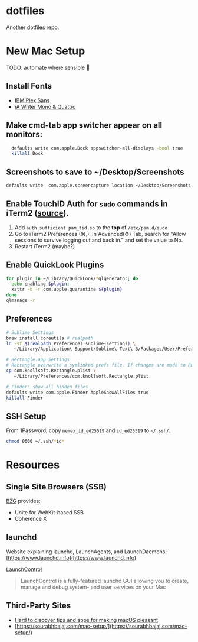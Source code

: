 # dotfiles

Another dotfiles repo.


# New Mac Setup

TODO: automate where sensible 🤖

## Install Fonts
- [IBM Plex Sans](https://fonts.google.com/specimen/IBM+Plex+Sans)
- [iA Writer Mono & Quattro](https://github.com/iaolo/iA-Fonts)

## Make cmd-tab app switcher appear on all monitors:
```sh
  defaults write com.apple.Dock appswitcher-all-displays -bool true
  killall Dock
```

## Screenshots to save to ~/Desktop/Screenshots
```sh
defaults write  com.apple.screencapture location ~/Desktop/Screenshots
```

## Enable TouchID Auth for `sudo` commands in iTerm2 ([source](https://antkowiak.it/en/mac-os-en/enable-touchid-for-sudo-in-iterm-2/)).
  1. Add `auth sufficient pam_tid.so` to the **top** of `/etc/pam.d/sudo`
  1. Go to iTerm2 Preferences (⌘,). In Advanced(⚙) Tab, search for "Allow sessions to survive logging out and back in." and set the value to No.
  1. Restart iTerm2 (maybe?)


## Enable QuickLook Plugins

```sh
for plugin in ~/Library/QuickLook/*qlgenerator; do
  echo enabling $plugin;
  xattr -d -r com.apple.quarantine ${plugin}
done
qlmanage -r
```

## Preferences

```sh
# Sublime Settings
brew install coreutils # realpath
ln -sf $(realpath Preferences.sublime-settings) \
   ~/Library/Application\ Support/Sublime\ Text\ 3/Packages/User/Preferences.sublime-settings

# Rectangle.app Settings
# Rectangle overwrite a symlinked prefs file. If changes are made to Rectangle prefs, we need to copy back to this repo.
cp com.knollsoft.Rectangle.plist \
   ~/Library/Preferences/com.knollsoft.Rectangle.plist

# Finder: show all hidden files
defaults write com.apple.Finder AppleShowAllFiles true
killall Finder
```

## SSH Setup
From 1Password, copy `memex_id_ed25519` and `id_ed25519` to `~/.ssh/`.

```sh
chmod 0600 ~/.ssh/*id*
```


# Resources

## Single Site Browsers (SSB)

[BZG](https://www.bzgapps.com) provides:
- Unite for WebKit-based SSB
- Coherence X

## launchd

Website explaining launchd, LaunchAgents, and LaunchDaemons: [https://www.launchd.info](https://www.launchd.info)

[LaunchControl](https://www.soma-zone.com/LaunchControl/)
> LaunchControl is a fully-featured launchd GUI allowing you to create, manage and debug system- and user services on your Mac


## Third-Party Sites

- [Hard to discover tips and apps for making macOS pleasant](https://thume.ca/2020/09/04/macos-tips/)
- [https://sourabhbajaj.com/mac-setup/](https://sourabhbajaj.com/mac-setup/)
